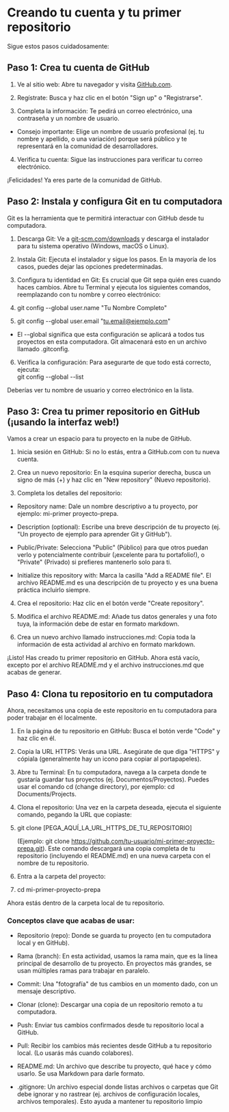 # Creando tu cuenta y tu primer repositorio 

Sigue estos pasos cuidadosamente: 

## Paso 1: Crea tu cuenta de GitHub 

1. Ve al sitio web: Abre tu navegador y visita [GitHub.com](https://github.com/). 

2. Regístrate: Busca y haz clic en el botón "Sign up" o "Registrarse". 

3. Completa la información: Te pedirá un correo electrónico, una contraseña y un nombre de usuario.  
 - Consejo importante: Elige un nombre de usuario profesional (ej. tu nombre y apellido, o 
una variación) porque será público y te representará en la comunidad de desarrolladores. 

4. Verifica tu cuenta: Sigue las instrucciones para verificar tu correo electrónico. 

¡Felicidades! Ya eres parte de la comunidad de GitHub. 

## Paso 2: Instala y configura Git en tu computadora 

Git es la herramienta que te permitirá interactuar con GitHub desde tu computadora. 

1. Descarga Git: Ve a [git-scm.com/downloads](https://git-scm.com/downloads) y descarga el instalador para tu sistema operativo 
(Windows, macOS o Linux). 

2. Instala Git: Ejecuta el instalador y sigue los pasos. En la mayoría de los casos, puedes dejar las 
opciones predeterminadas. 

3. Configura tu identidad en Git: Es crucial que Git sepa quién eres cuando haces cambios. Abre tu 
Terminal  y ejecuta los siguientes comandos, reemplazando con tu nombre y correo electrónico:  

4. git config --global user.name "Tu Nombre Completo" 

5. git config --global user.email "tu.email@ejemplo.com" 
- El --global significa que esta configuración se aplicará a todos tus proyectos en esta 
computadora. Git almacenará esto en un archivo llamado .gitconfig. 

6. Verifica la configuración: Para asegurarte de que todo está correcto, ejecuta:  
 git config --global --list

Deberías ver tu nombre de usuario y correo electrónico en la lista. 

## Paso 3: Crea tu primer repositorio en GitHub (¡usando la interfaz web!) 

Vamos a crear un espacio para tu proyecto en la nube de GitHub. 

1. Inicia sesión en GitHub: Si no lo estás, entra a GitHub.com con tu nueva cuenta. 

2. Crea un nuevo repositorio: En la esquina superior derecha, busca un signo de más (+) y haz clic en 
"New repository" (Nuevo repositorio). 

3. Completa los detalles del repositorio:  
- Repository name: Dale un nombre descriptivo a tu proyecto, por ejemplo: mi-primer
proyecto-prepa. 

- Description (optional): Escribe una breve descripción de tu proyecto (ej. "Un proyecto de 
ejemplo para aprender Git y GitHub"). 

- Public/Private: Selecciona "Public" (Público) para que otros puedan verlo y 
potencialmente contribuir (¡excelente para tu portafolio!), o "Private" (Privado) si prefieres 
mantenerlo solo para ti. 

- Initialize this repository with: Marca la casilla "Add a README file". El archivo 
README.md es una descripción de tu proyecto y es una buena práctica incluirlo siempre. 

4. Crea el repositorio: Haz clic en el botón verde "Create repository". 

5. Modifica el archivo README.md: Añade tus datos generales y una foto tuya, la información debe 
de estar en formato markdown. 

6. Crea un nuevo archivo llamado instrucciones.md: Copia toda la información de esta actividad al 
archivo en formato markdown. 

¡Listo! Has creado tu primer repositorio en GitHub. Ahora está vacío, excepto por el archivo README.md y 
el archivo instrucciones.md que acabas de generar. 

## Paso 4: Clona tu repositorio en tu computadora 

Ahora, necesitamos una copia de este repositorio en tu computadora para poder trabajar en él localmente. 

1. En la página de tu repositorio en GitHub: Busca el botón verde "Code" y haz clic en él. 

2. Copia la URL HTTPS: Verás una URL. Asegúrate de que diga "HTTPS" y cópiala (generalmente 
hay un icono para copiar al portapapeles). 

3. Abre tu Terminal: En tu computadora, navega a la carpeta donde te gustaría guardar tus proyectos 
(ej. Documentos/Proyectos). Puedes usar el comando cd (change directory), por ejemplo: cd 
Documents/Projects. 

4. Clona el repositorio: Una vez en la carpeta deseada, ejecuta el siguiente comando, pegando la URL 
que copiaste:  

5. git clone [PEGA_AQUÍ_LA_URL_HTTPS_DE_TU_REPOSITORIO]

    (Ejemplo: git clone https://github.com/tu-usuario/mi-primer-proyecto-prepa.git). Este comando 
    descargará una copia completa de tu repositorio (incluyendo el README.md) en una nueva carpeta 
    con el nombre de tu repositorio. 

7. Entra a la carpeta del proyecto:  

8. cd mi-primer-proyecto-prepa 

Ahora estás dentro de la carpeta local de tu repositorio. 

### Conceptos clave que acabas de usar: 

- Repositorio (repo): Donde se guarda tu proyecto (en tu computadora local y en GitHub). 

- Rama (branch): En esta actividad, usamos la rama main, que es la línea principal de desarrollo de tu 
proyecto. En proyectos más grandes, se usan múltiples ramas para trabajar en paralelo. 

- Commit: Una "fotografía" de tus cambios en un momento dado, con un mensaje descriptivo. 

- Clonar (clone): Descargar una copia de un repositorio remoto a tu computadora. 

- Push: Enviar tus cambios confirmados desde tu repositorio local a GitHub. 

- Pull: Recibir los cambios más recientes desde GitHub a tu repositorio local. (Lo usarás más cuando 
colabores). 

- README.md: Un archivo que describe tu proyecto, qué hace y cómo usarlo. Se usa Markdown 
para darle formato. 

- .gitignore: Un archivo especial donde listas archivos o carpetas que Git debe ignorar y no rastrear 
(ej. archivos de configuración locales, archivos temporales). Esto ayuda a mantener tu repositorio 
limpio
